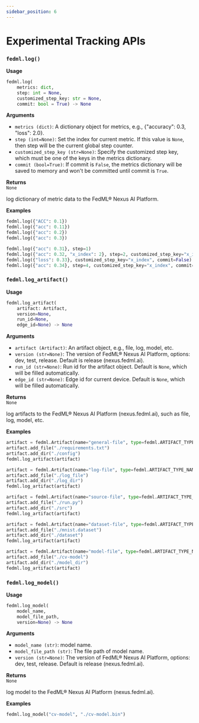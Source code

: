 ```yaml
---
sidebar_position: 6
---
```


# Experimental Tracking APIs

### `fedml.log()`

**Usage**
```py
fedml.log(
    metrics: dict,
    step: int = None,
    customized_step_key: str = None,
    commit: bool = True) -> None
```

**Arguments**
- `metrics (dict)`: A dictionary object for metrics, e.g., {"accuracy": 0.3, "loss": 2.0}.
- `step (int=None)`: Set the index for current metric. If this value is `None`, then step will be the current global step counter.
- `customized_step_key (str=None)`: Specify the customized step key, which must be one of the keys in the metrics dictionary.
- `commit (bool=True)`: If commit is `False`, the metrics dictionary will be saved to memory and won't be committed until commit is `True`.

**Returns**  
`None`

log dictionary of metric data to the FedML® Nexus AI Platform.


**Examples**
```py
fedml.log({"ACC": 0.1})
fedml.log({"acc": 0.11})
fedml.log({"acc": 0.2})
fedml.log({"acc": 0.3})

fedml.log({"acc": 0.31}, step=1)
fedml.log({"acc": 0.32, "x_index": 2}, step=2, customized_step_key="x_index")
fedml.log({"loss": 0.33}, customized_step_key="x_index", commit=False)
fedml.log({"acc": 0.34}, step=4, customized_step_key="x_index", commit=True)
```


### `fedml.log_artifact()`

**Usage**
```py
fedml.log_artifact(
    artifact: Artifact,
    version=None,
    run_id=None,
    edge_id=None) -> None
```

**Arguments**
- `artifact (Artifact)`: An artifact object, e.g., file, log, model, etc.
- `version (str=None)`: The version of FedML® Nexus AI Platform, options: dev, test, release. Default is release (nexus.fedml.ai).
- `run_id (str=None)`: Run id for the artifact object. Default is `None`, which will be filled automatically.
- `edge_id (str=None)`: Edge id for current device. Default is `None`, which will be filled automatically.

**Returns**  
`None`

log artifacts to the FedML® Nexus AI Platform (nexus.fedml.ai), such as file, log, model, etc.


**Examples**
```py
artifact = fedml.Artifact(name="general-file", type=fedml.ARTIFACT_TYPE_NAME_GENERAL)
artifact.add_file("./requirements.txt")
artifact.add_dir("./config")
fedml.log_artifact(artifact)

artifact = fedml.Artifact(name="log-file", type=fedml.ARTIFACT_TYPE_NAME_LOG)
artifact.add_file("./log_file")
artifact.add_dir("./log_dir")
fedml.log_artifact(artifact)

artifact = fedml.Artifact(name="source-file", type=fedml.ARTIFACT_TYPE_NAME_SOURCE)
artifact.add_file("./run.py")
artifact.add_dir("./src")
fedml.log_artifact(artifact)

artifact = fedml.Artifact(name="dataset-file", type=fedml.ARTIFACT_TYPE_NAME_DATASET)
artifact.add_file("./mnist.dataset")
artifact.add_dir("./dataset")
fedml.log_artifact(artifact)

artifact = fedml.Artifact(name="model-file", type=fedml.ARTIFACT_TYPE_NAME_MODEL)
artifact.add_file("./cv-model")
artifact.add_dir("./model_dir")
fedml.log_artifact(artifact)
```

### `fedml.log_model()`

**Usage**
```py
fedml.log_model(
    model_name, 
    model_file_path, 
    version=None) -> None
```

**Arguments**
- `model_name (str)`: model name.
- `model_file_path (str)`: The file path of model name.
- `version (str=None)`: The version of FedML® Nexus AI Platform, options: dev, test, release. Default is release (nexus.fedml.ai).

**Returns**  
`None`

log model to the FedML® Nexus AI Platform (nexus.fedml.ai).


**Examples**
```py
fedml.log_model("cv-model", "./cv-model.bin")
```
